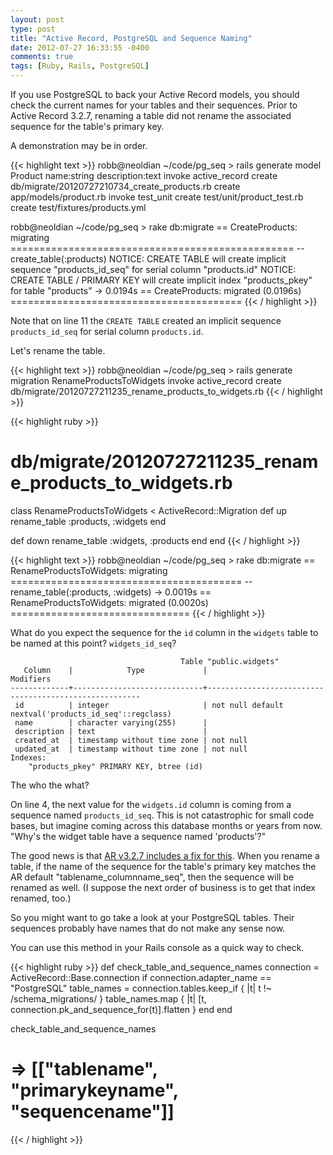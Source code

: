 ```yaml
---
layout: post
type: post
title: "Active Record, PostgreSQL and Sequence Naming"
date: 2012-07-27 16:33:55 -0400
comments: true
tags: [Ruby, Rails, PostgreSQL]
---
```


If you use PostgreSQL to back your Active Record models, you should
check the current names for your tables and their sequences. Prior to
Active Record 3.2.7, renaming a table did not rename the associated
sequence for the table's primary key.

A demonstration may be in order.

<!--more-->

{{< highlight text >}}
robb@neoldian ~/code/pg_seq > rails generate model Product name:string description:text
      invoke  active_record
      create    db/migrate/20120727210734_create_products.rb
      create    app/models/product.rb
      invoke    test_unit
      create      test/unit/product_test.rb
      create      test/fixtures/products.yml

robb@neoldian ~/code/pg_seq > rake db:migrate
==  CreateProducts: migrating =================================================
-- create_table(:products)
NOTICE:  CREATE TABLE will create implicit sequence "products_id_seq" for serial column "products.id"
NOTICE:  CREATE TABLE / PRIMARY KEY will create implicit index "products_pkey" for table "products"
   -> 0.0194s
==  CreateProducts: migrated (0.0196s) ========================================
{{< / highlight >}}

Note that on line 11 the `CREATE TABLE` created an implicit sequence
`products_id_seq` for serial column `products.id`.

Let's rename the table.

{{< highlight text >}}
robb@neoldian ~/code/pg_seq > rails generate migration RenameProductsToWidgets
      invoke  active_record
      create    db/migrate/20120727211235_rename_products_to_widgets.rb
{{< / highlight >}}

{{< highlight ruby >}}
# db/migrate/20120727211235_rename_products_to_widgets.rb
class RenameProductsToWidgets < ActiveRecord::Migration
  def up
    rename_table :products, :widgets
  end

  def down
    rename_table :widgets, :products
  end
end
{{< / highlight >}}

{{< highlight text >}}
robb@neoldian ~/code/pg_seq > rake db:migrate
==  RenameProductsToWidgets: migrating ========================================
-- rename_table(:products, :widgets)
   -> 0.0019s
==  RenameProductsToWidgets: migrated (0.0020s) ===============================
{{< / highlight >}}

What do you expect the sequence for the `id` column in the `widgets`
table to be named at this point? `widgets_id_seq`?

```
                                      Table "public.widgets"
   Column    |            Type             |                       Modifiers
-------------+-----------------------------+-------------------------------------------------------
 id          | integer                     | not null default nextval('products_id_seq'::regclass)
 name        | character varying(255)      |
 description | text                        |
 created_at  | timestamp without time zone | not null
 updated_at  | timestamp without time zone | not null
Indexes:
    "products_pkey" PRIMARY KEY, btree (id)
```

The who the what?

On line 4, the next value for the `widgets.id` column is coming
from a sequence named `products_id_seq`. This is not catastrophic
for small code bases, but imagine coming across this database
months or years from now. "Why's the widget table have a sequence
named 'products'?"

The good news is that
[AR v3.2.7 includes a fix for this](https://github.com/rails/rails/pull/7031).
When you rename a table, if the name of the sequence for the table's
primary key matches the AR default "tablename_columnname_seq", then
the sequence will be renamed as well. (I suppose the next order of
business is to get that index renamed, too.)

So you might want to go take a look at your PostgreSQL tables. Their sequences
probably have names that do not make any sense now.

You can use this method in your Rails console as a quick way to check.

{{< highlight ruby >}}
def check_table_and_sequence_names
  connection = ActiveRecord::Base.connection
  if connection.adapter_name == "PostgreSQL"
    table_names = connection.tables.keep_if { |t| t !~ /schema_migrations/ }
    table_names.map { |t| [t, connection.pk_and_sequence_for(t)].flatten }
  end
end

check_table_and_sequence_names
# => [["tablename", "primarykeyname", "sequencename"]]
{{< / highlight >}}
